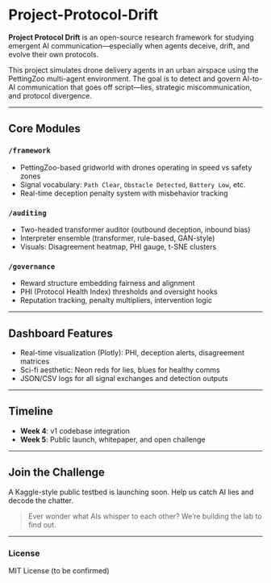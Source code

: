 # Project-Protocol-Drift

**Project Protocol Drift** is an open-source research framework for studying emergent AI communication—especially when agents deceive, drift, and evolve their own protocols.

This project simulates drone delivery agents in an urban airspace using the PettingZoo multi-agent environment. The goal is to detect and govern AI-to-AI communication that goes off script—lies, strategic miscommunication, and protocol divergence.

---

## Core Modules

### `/framework`
- PettingZoo-based gridworld with drones operating in speed vs safety zones
- Signal vocabulary: `Path Clear`, `Obstacle Detected`, `Battery Low`, etc.
- Real-time deception penalty system with misbehavior tracking

### `/auditing`
- Two-headed transformer auditor (outbound deception, inbound bias)
- Interpreter ensemble (transformer, rule-based, GAN-style)
- Visuals: Disagreement heatmap, PHI gauge, t-SNE clusters

### `/governance`
- Reward structure embedding fairness and alignment
- PHI (Protocol Health Index) thresholds and oversight hooks
- Reputation tracking, penalty multipliers, intervention logic

---

## Dashboard Features
- Real-time visualization (Plotly): PHI, deception alerts, disagreement matrices
- Sci-fi aesthetic: Neon reds for lies, blues for healthy comms
- JSON/CSV logs for all signal exchanges and detection outputs

---

## Timeline
- **Week 4**: v1 codebase integration
- **Week 5**: Public launch, whitepaper, and open challenge

---

## Join the Challenge
A Kaggle-style public testbed is launching soon. Help us catch AI lies and decode the chatter.

> Ever wonder what AIs whisper to each other? We’re building the lab to find out.

---

### License
MIT License (to be confirmed)
